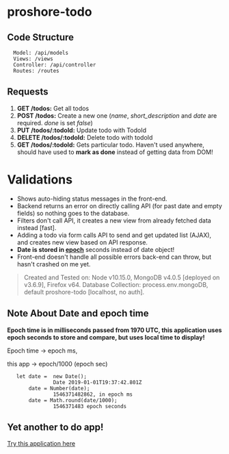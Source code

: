 # proshore-todo

## Code Structure
      Model: /api/models
      Views: /views
      Controller: /api/controller
      Routes: /routes
  
  ## Requests
   
1. **GET /todos:** Get all todos
2. **POST /todos:** Create a new one (*name*, *short_description* and *date* are required. *done* is set *false*)
3. **PUT /todos/:todoId:** Update todo with TodoId
4. **DELETE /todos/:todoId:** Delete todo with todoId
5. **GET /todos/:todoId:** Gets particular todo. 
Haven't used anywhere, should have used to **mark as done** instead of getting data from DOM!

# Validations
* Shows auto-hiding status messages in the front-end.
* Backend returns an error on directly calling API (for past date and empty fields) so nothing goes to the database.
* Filters don't call API, it creates a new view from already fetched data instead [fast].
* Adding a todo via form calls API to send and get updated list (AJAX), and creates new view based on API response.
* **Date is stored in [epoch](https://en.wikipedia.org/wiki/Unix_time)** seconds instead of date object!
* Front-end doesn't handle all possible errors back-end can throw, but hasn't crashed on me yet.

> Created and Tested on: Node v10.15.0, MongoDB v4.0.5 [deployed on v3.6.9], Firefox v64. Database Collection: process.env.mongoDB, default proshore-todo [localhost, no auth].

## Note About Date and epoch time

**Epoch time is in milliseconds passed from 1970 UTC, this application uses epoch seconds to store and compare, but uses local time to display!**

Epoch time &rarr; epoch ms, 

this app &rarr; epoch/1000 (epoch sec)

       let date =  new Date(); 
                   Date 2019-01-01T19:37:42.801Z
           date = Number(date); 
                   1546371482862, in epoch ms
           date = Math.round(date/1000); 
                   1546371483 epoch seconds
    
## Yet another to do app!

[Try this application here](https://proshore-todo.herokuapp.com)
